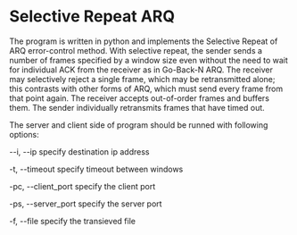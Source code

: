 # Selective Repeat ARQ

The program is written in python and implements the Selective Repeat of ARQ error-control method. With selective repeat, the sender sends a number of frames specified by a window size even without the need to wait for individual ACK from the receiver as in Go-Back-N ARQ. The receiver may selectively reject a single frame, which may be retransmitted alone; this contrasts with other forms of ARQ, which must send every frame from that point again. The receiver accepts out-of-order frames and buffers them. The sender individually retransmits frames that have timed out.

The server and client side of program should be runned with following options:


--i, --ip                   specify destination ip address

-t, --timeout               specify timeout between windows

-pc, --client_port          specify the client port

-ps, --server_port          specify the server port

-f, --file                  specify the transieved file
